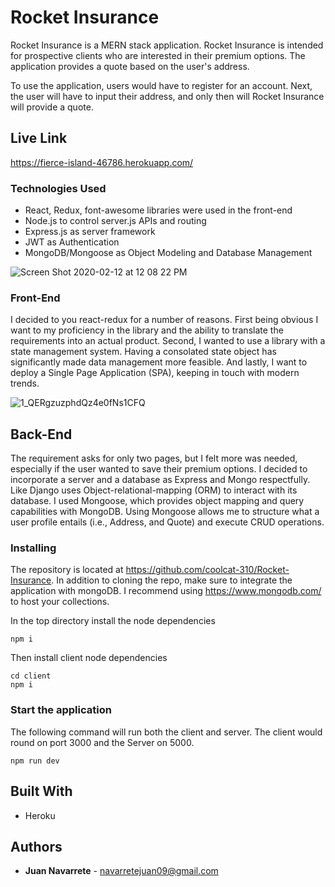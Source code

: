 # Rocket Insurance

Rocket Insurance is a MERN stack application. 
Rocket Insurance is intended for prospective clients who are interested in their premium options. The application provides a quote based on the user's address.

To use the application, users would have to register for an account. Next, the user will have to input their address, and only then will Rocket Insurance will provide a quote. 



## Live Link

https://fierce-island-46786.herokuapp.com/

### Technologies Used

 * React, Redux, font-awesome libraries were used in the front-end 
 * Node.js to control server.js APIs and routing
 * Express.js as server framework
 * JWT as Authentication
 * MongoDB/Mongoose as Object Modeling and Database Management 
 
 ![Screen Shot 2020-02-12 at 12 08 22 PM](https://user-images.githubusercontent.com/16736074/74373518-7d89c900-4d91-11ea-9fe2-6dc48c0f60a7.png)

### Front-End

I decided to you react-redux for a number of reasons. First being obvious I want to my proficiency in the library and the ability to translate the requirements into an actual product. Second, I wanted to use a library with a state management system. Having a consolated state object has significantly made data management more feasible.  And lastly, I want to deploy a Single Page Application (SPA), keeping in touch with modern trends. 

![1_QERgzuzphdQz4e0fNs1CFQ](https://user-images.githubusercontent.com/16736074/74459985-0ad82680-4e41-11ea-83c8-f2be859772c8.gif)

## Back-End

The requirement asks for only two pages, but I felt more was needed, especially if the user wanted to save their premium options. I decided to incorporate a server and a database as Express and Mongo respectfully.  Like Django uses Object-relational-mapping (ORM) to interact with its database. I used Mongoose, which provides object mapping and query capabilities with MongoDB. Using Mongoose allows me to structure what a user profile entails (i.e., Address, and Quote) and execute CRUD operations. 

### Installing

The repository is located at https://github.com/coolcat-310/Rocket-Insurance. 
In addition to cloning the repo, make sure to integrate the application with mongoDB.
I recommend using https://www.mongodb.com/ to host your collections.

In the top directory install the node dependencies 

```
npm i
```

Then install client node dependencies 

```
cd client
npm i
```


### Start the application

The following command will run both the client and server. The client would round on port 3000 and the Server on 5000.

```
npm run dev
```

## Built With

* Heroku

## Authors

* **Juan Navarrete** - navarretejuan09@gmail.com


